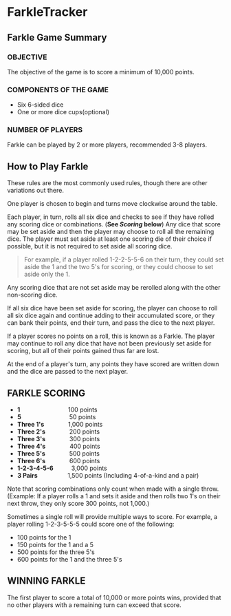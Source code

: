 # FarkleTracker

## Farkle Game Summary
### OBJECTIVE
The objective of the game is to score a minimum of 10,000 points.

### COMPONENTS OF THE GAME
- Six 6-sided dice
- One or more dice cups(optional)

### NUMBER OF PLAYERS
Farkle can be played by 2 or more players, recommended 3-8 players.

## How to Play Farkle
These rules are the most commonly used rules, though there are other variations out there.

One player is chosen to begin and turns move clockwise around the table.

Each player, in turn, rolls all six dice and checks to see if they have rolled any scoring dice or combinations.
(**See _Scoring_ below**) Any dice that score may be set aside and then the player may choose to roll all the
remaining dice. The player must set aside at least one scoring die of their choice if possible, but it is not required
to set aside all scoring dice.

>For example, if a player rolled 1-2-2-5-5-6 on their turn, they could set aside the 1 and the two 5's for scoring, or
they could choose to set aside only the 1.

Any scoring dice that are not set aside may be rerolled along with the other non-scoring dice.

If all six dice have been set aside for scoring, the player can choose to roll all six dice again and continue adding
to their accumulated score, or they can bank their points, end their turn, and pass the dice to the next player.

If a player scores no points on a roll, this is known as a Farkle. The player may continue to roll any dice that have
not been previously set aside for scoring, but all of their points gained thus far are lost.

At the end of a player's turn, any points they have scored are written down and the dice are passed to the next player.

## FARKLE SCORING
- **1**&emsp;&emsp;&emsp;&emsp;&emsp;&emsp;&emsp;&emsp;100 points
- **5**&emsp;&emsp;&emsp;&emsp;&emsp;&emsp;&emsp;&emsp;50 points
- **Three 1's**&emsp;&emsp;&emsp;&emsp;1,000 points
- **Three 2's**&emsp;&emsp;&emsp;&emsp;200 points
- **Three 3's**&emsp;&emsp;&emsp;&emsp;300 points
- **Three 4's**&emsp;&emsp;&emsp;&emsp;400 points
- **Three 5's**&emsp;&emsp;&emsp;&emsp;500 points
- **Three 6's**&emsp;&emsp;&emsp;&emsp;600 points
- **1-2-3-4-5-6**&emsp;&emsp;&emsp;3,000 points
- **3 Pairs**&emsp;&emsp;&emsp;&emsp;&emsp;1,500 points (Including 4-of-a-kind and a pair)

Note that scoring combinations only count when made with a single throw. (Example: If a player rolls a 1 and sets it
aside and then rolls two 1's on their next throw, they only score 300 points, not 1,000.)

Sometimes a single roll will provide multiple ways to score. For example, a player rolling 1-2-3-5-5-5 could score
one of the following:
- 100 points for the 1
- 150 points for the 1 and a 5
- 500 points for the three 5's
- 600 points for the 1 and the three 5's

## WINNING FARKLE
The first player to score a total of 10,000 or more points wins, provided that no other players with a remaining turn
can exceed that score.
